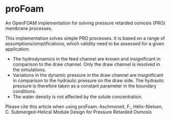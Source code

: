 # proFoam
An OpenFOAM implementation for solving pressure retarded osmosis (PRO) membrane processes. 


This implementation solves simple PRO processes. It is based on a range of assumptions/simplifications, which validity need to be assessed for a given application:
- The hydrodynamics in the feed channel are known and insignificant in comparison to the draw channel. Only the draw channel is resolved in the simulations.
- Variations in the dynamic pressure in the draw channel are insignificant in comparison to the hydraulic pressure on the draw side. The hydraulic pressure is therefore taken as a constant parameter in the boundary conditions.
- The water density is not affected by the solute concentration.

Please cite this article when using proFoam: 
Aschmoneit, F., Hélix-Nielsen, C. Submerged-Helical Module Design for Pressure Retarded Osmosis

